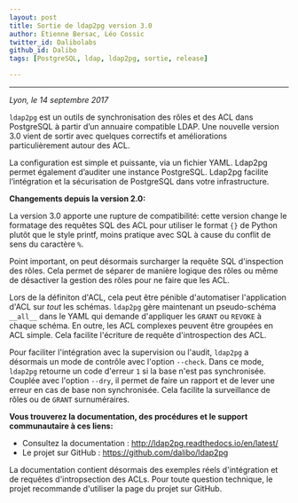 ```yaml
---
layout: post
title: Sortie de ldap2pg version 3.0 
author: Étienne Bersac, Léo Cossic
twitter_id: Dalibolabs
github_id: Dalibo
tags: [PostgreSQL, ldap, ldap2pg, sortie, release]

---
```


---
*Lyon, le 14 septembre 2017*

`ldap2pg` est un outils de synchronisation des rôles et des ACL dans PostgreSQL à partir d’un annuaire compatible LDAP. Une nouvelle version 3.0 vient de sortir avec quelques correctifs et améliorations particulièrement autour des ACL.

La configuration est simple et puissante, via un fichier YAML. Ldap2pg permet également d’auditer une instance PostgreSQL. Ldap2pg facilite l’intégration et la sécurisation de PostgreSQL dans votre infrastructure.

<!--MORE-->

**Changements depuis la version 2.0:**

La version 3.0 apporte une rupture de compatibilité: cette version change le formatage des requêtes SQL des ACL pour utiliser le format `{}` de Python plutôt que le style printf, moins pratique avec SQL à cause du conflit de sens du caractère `%`.

Point important, on peut désormais surcharger la requête SQL d'inspection des rôles. Cela permet de séparer de manière logique des rôles ou même de désactiver la gestion des rôles pour ne faire que les ACL.

Lors de la définiton d'ACL, cela peut être pénible d'automatiser l'application d'ACL sur *tout* les schémas. `ldap2pg` gère maintenant un pseudo-schéma `__all__` dans le YAML qui demande d'appliquer les `GRANT` ou `REVOKE` à chaque schéma. En outre, les ACL complexes peuvent être groupées en ACL simple. Cela facilite l'écriture de requête d'introspection des ACL.

Pour faciliter l'intégration avec la supervision ou l'audit, `ldap2pg` a désormais un mode de contrôle avec l'option `--check`. Dans ce mode, `ldap2pg` retourne un code d'erreur `1` si la base n'est pas synchronisée. Couplée avec l'option `--dry`, il permet de faire un rapport et de lever une erreur en cas de base non synchronisée. Cela facilite la surveillance de rôles ou de `GRANT` surnuméraires.

__Vous trouverez la documentation, des procédures et le support communautaire à ces liens:__

* Consultez la documentation : http://ldap2pg.readthedocs.io/en/latest/
* Le projet sur GitHub : https://github.com/dalibo/ldap2pg

La documentation contient désormais des exemples réels d'intégration et de requêtes d'intropsection des ACLs. Pour toute question technique, le projet recommande d'utiliser la page du projet sur GitHub.
